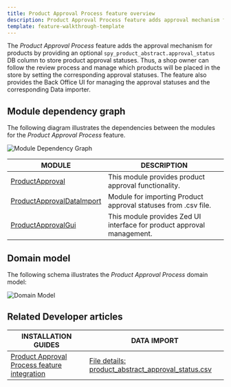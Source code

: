 ```yaml
---
title: Product Approval Process feature overview
description: Product Approval Process feature adds approval mechanism for products.
template: feature-walkthrough-template
---
```


The *Product Approval Process* feature adds the approval mechanism for products by providing an optional `spy_product_abstract.approval_status` DB column to store product approval statuses. Thus, a shop owner can follow the review process and manage which products will be placed in the store by setting the corresponding approval statuses. The feature also provides the Back Office UI for managing the approval statuses and the corresponding Data importer.

## Module dependency graph

The following diagram illustrates the dependencies between the modules for the *Product Approval Process* feature.

![Module Dependency Graph](https://confluence-connect.gliffy.net/embed/image/e83e1c59-8592-46ec-906e-1483779419c7.png?utm_medium=live&utm_source=custom)

| MODULE     | DESCRIPTION                |
|------------|----------------------------|
| [ProductApproval](https://github.com/spryker/product-approval) | This module provides product approval functionality. |
| [ProductApprovalDataImport](https://github.com/spryker/product-approval-data-import) | Module for importing Product approval statuses from .csv file. |
| [ProductApprovalGui](https://github.com/spryker/product-approval-gui) | This module provides Zed UI interface for product approval management. |

## Domain model

The following schema illustrates the *Product Approval Process* domain model:

![Domain Model](https://confluence-connect.gliffy.net/embed/image/9307bb4e-6cb5-43d7-b7a5-e0b3d98ef664.png?utm_medium=live&utm_source=custom)

## Related Developer articles

|INSTALLATION GUIDES  | DATA IMPORT |
|---------|---------|
| [Product Approval Process feature integration](/docs/scos/dev/feature-integration-guides/{{page.version}}/product-approval-process-feature-integration.html) | [File details: product_abstract_approval_status.csv](docs/pbc/all/product-information-management/{{page.version}}/import-and-export-data/products-data-import/file-details-product-abstract-approval-status.csv.html)  |
